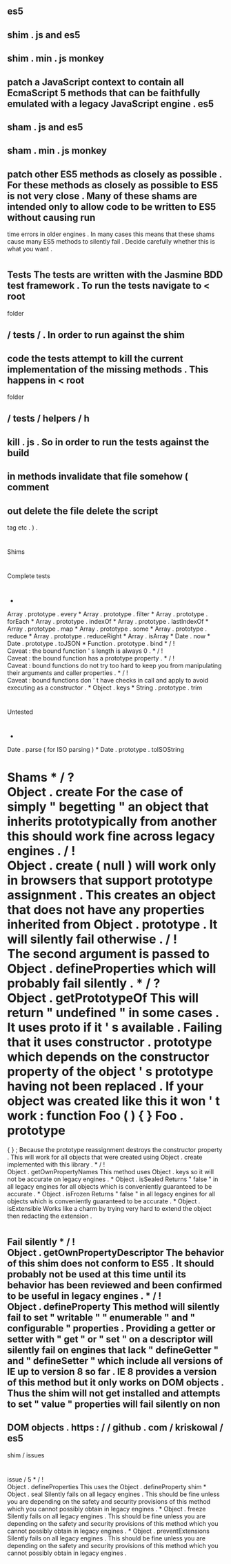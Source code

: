 es5
-
shim
.
js
and
es5
-
shim
.
min
.
js
monkey
-
patch
a
JavaScript
context
to
contain
all
EcmaScript
5
methods
that
can
be
faithfully
emulated
with
a
legacy
JavaScript
engine
.
es5
-
sham
.
js
and
es5
-
sham
.
min
.
js
monkey
-
patch
other
ES5
methods
as
closely
as
possible
.
For
these
methods
as
closely
as
possible
to
ES5
is
not
very
close
.
Many
of
these
shams
are
intended
only
to
allow
code
to
be
written
to
ES5
without
causing
run
-
time
errors
in
older
engines
.
In
many
cases
this
means
that
these
shams
cause
many
ES5
methods
to
silently
fail
.
Decide
carefully
whether
this
is
what
you
want
.
#
#
Tests
The
tests
are
written
with
the
Jasmine
BDD
test
framework
.
To
run
the
tests
navigate
to
<
root
-
folder
>
/
tests
/
.
In
order
to
run
against
the
shim
-
code
the
tests
attempt
to
kill
the
current
implementation
of
the
missing
methods
.
This
happens
in
<
root
-
folder
>
/
tests
/
helpers
/
h
-
kill
.
js
.
So
in
order
to
run
the
tests
against
the
build
-
in
methods
invalidate
that
file
somehow
(
comment
-
out
delete
the
file
delete
the
script
-
tag
etc
.
)
.
#
#
Shims
#
#
#
Complete
tests
#
#
#
*
Array
.
prototype
.
every
*
Array
.
prototype
.
filter
*
Array
.
prototype
.
forEach
*
Array
.
prototype
.
indexOf
*
Array
.
prototype
.
lastIndexOf
*
Array
.
prototype
.
map
*
Array
.
prototype
.
some
*
Array
.
prototype
.
reduce
*
Array
.
prototype
.
reduceRight
*
Array
.
isArray
*
Date
.
now
*
Date
.
prototype
.
toJSON
*
Function
.
prototype
.
bind
*
/
!
\
Caveat
:
the
bound
function
'
s
length
is
always
0
.
*
/
!
\
Caveat
:
the
bound
function
has
a
prototype
property
.
*
/
!
\
Caveat
:
bound
functions
do
not
try
too
hard
to
keep
you
from
manipulating
their
arguments
and
caller
properties
.
*
/
!
\
Caveat
:
bound
functions
don
'
t
have
checks
in
call
and
apply
to
avoid
executing
as
a
constructor
.
*
Object
.
keys
*
String
.
prototype
.
trim
#
#
#
Untested
#
#
#
*
Date
.
parse
(
for
ISO
parsing
)
*
Date
.
prototype
.
toISOString
#
#
Shams
*
/
?
\
Object
.
create
For
the
case
of
simply
"
begetting
"
an
object
that
inherits
prototypically
from
another
this
should
work
fine
across
legacy
engines
.
/
!
\
Object
.
create
(
null
)
will
work
only
in
browsers
that
support
prototype
assignment
.
This
creates
an
object
that
does
not
have
any
properties
inherited
from
Object
.
prototype
.
It
will
silently
fail
otherwise
.
/
!
\
The
second
argument
is
passed
to
Object
.
defineProperties
which
will
probably
fail
silently
.
*
/
?
\
Object
.
getPrototypeOf
This
will
return
"
undefined
"
in
some
cases
.
It
uses
__proto__
if
it
'
s
available
.
Failing
that
it
uses
constructor
.
prototype
which
depends
on
the
constructor
property
of
the
object
'
s
prototype
having
not
been
replaced
.
If
your
object
was
created
like
this
it
won
'
t
work
:
function
Foo
(
)
{
}
Foo
.
prototype
=
{
}
;
Because
the
prototype
reassignment
destroys
the
constructor
property
.
This
will
work
for
all
objects
that
were
created
using
Object
.
create
implemented
with
this
library
.
*
/
!
\
Object
.
getOwnPropertyNames
This
method
uses
Object
.
keys
so
it
will
not
be
accurate
on
legacy
engines
.
*
Object
.
isSealed
Returns
"
false
"
in
all
legacy
engines
for
all
objects
which
is
conveniently
guaranteed
to
be
accurate
.
*
Object
.
isFrozen
Returns
"
false
"
in
all
legacy
engines
for
all
objects
which
is
conveniently
guaranteed
to
be
accurate
.
*
Object
.
isExtensible
Works
like
a
charm
by
trying
very
hard
to
extend
the
object
then
redacting
the
extension
.
#
#
#
Fail
silently
*
/
!
\
Object
.
getOwnPropertyDescriptor
The
behavior
of
this
shim
does
not
conform
to
ES5
.
It
should
probably
not
be
used
at
this
time
until
its
behavior
has
been
reviewed
and
been
confirmed
to
be
useful
in
legacy
engines
.
*
/
!
\
Object
.
defineProperty
This
method
will
silently
fail
to
set
"
writable
"
"
enumerable
"
and
"
configurable
"
properties
.
Providing
a
getter
or
setter
with
"
get
"
or
"
set
"
on
a
descriptor
will
silently
fail
on
engines
that
lack
"
__defineGetter__
"
and
"
__defineSetter__
"
which
include
all
versions
of
IE
up
to
version
8
so
far
.
IE
8
provides
a
version
of
this
method
but
it
only
works
on
DOM
objects
.
Thus
the
shim
will
not
get
installed
and
attempts
to
set
"
value
"
properties
will
fail
silently
on
non
-
DOM
objects
.
https
:
/
/
github
.
com
/
kriskowal
/
es5
-
shim
/
issues
#
issue
/
5
*
/
!
\
Object
.
defineProperties
This
uses
the
Object
.
defineProperty
shim
*
Object
.
seal
Silently
fails
on
all
legacy
engines
.
This
should
be
fine
unless
you
are
depending
on
the
safety
and
security
provisions
of
this
method
which
you
cannot
possibly
obtain
in
legacy
engines
.
*
Object
.
freeze
Silently
fails
on
all
legacy
engines
.
This
should
be
fine
unless
you
are
depending
on
the
safety
and
security
provisions
of
this
method
which
you
cannot
possibly
obtain
in
legacy
engines
.
*
Object
.
preventExtensions
Silently
fails
on
all
legacy
engines
.
This
should
be
fine
unless
you
are
depending
on
the
safety
and
security
provisions
of
this
method
which
you
cannot
possibly
obtain
in
legacy
engines
.
